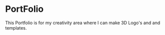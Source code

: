 # PortFolio
This Portfolio is for my creativity area where I can make 3D Logo's and and templates. 
